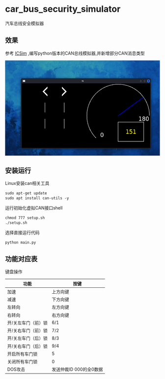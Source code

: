 # car_bus_security_simulator
汽车总线安全模拟器

## 效果
参考 [ICSim](https://github.com/zombieCraig/ICSim) ,编写python版本的CAN总线模拟器,并新增部分CAN消息类型

![dashboard](img/dashboard.png)

## 安装运行
Linux安装can相关工具
```shell
sudo apt-get update
sudo apt install can-utils -y
```

运行初始化虚拟CAN接口shell
```shell
chmod 777 setup.sh
./setup.sh
```

选择直接运行代码
```shell
python main.py
```
## 功能对应表
键盘操作

| **功能**     | **按键**      |
|------------|-------------|
| 加速         | 上方向键        |
| 减速         | 下方向键        |
| 左转向        | 左方向键        |
| 右转向        | 右方向键        |
| 开/关左车门（前）锁 | 6/1  |
| 开/关右车门（前）锁 | 7/2  |
| 开/关左车门（后）锁 | 8/3  |
| 开/关右车门（后）锁 | 9/4  |
| 开启所有车门锁    | 5 |
| 关闭所有车门锁    | 0 |
| DOS攻击      | 发送仲裁ID 000的全0数据 |

